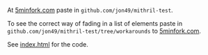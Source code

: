 At [5minfork.com](http://5minfork.com/) paste in `github.com/jon49/mithril-test`.

To see the correct way of fading in a list of elements paste in `github.com/jon49/mithril-test/tree/workarounds` to [5minfork.com](http://5minfork.com/).

See [index.html](https://github.com/jon49/mithril-test/blob/master/index.html) for the code.
